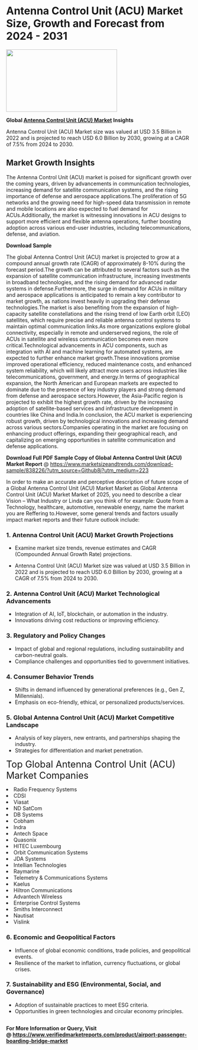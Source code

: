 <H1>Antenna Control Unit (ACU) Market Size, Growth and Forecast from 2024 - 2031</H1><img class="aligncenter size-medium wp-image-584254" src="https://thirdeyenews.in/wp-content/uploads/2024/09/Global-Market-Research-300x168.jpeg" alt="" width="300" height="168" /><p><strong>Global&nbsp;<a href="https://www.marketsizeandtrends.com/download-sample/838226/?utm_source=Github8j?utm_medium=223">Antenna Control Unit (ACU) Market</a> Insights</strong></p><p>Antenna Control Unit (ACU) Market size was valued at USD 3.5 Billion in 2022 and is projected to reach USD 6.0 Billion by 2030, growing at a CAGR of 7.5% from 2024 to 2030.</p><p><h2>Market Growth Insights</h2> <p>The Antenna Control Unit (ACU) market is poised for significant growth over the coming years, driven by advancements in communication technologies, increasing demand for satellite communication systems, and the rising importance of defense and aerospace applications.The proliferation of 5G networks and the growing need for high-speed data transmission in remote and mobile locations are also expected to fuel demand for ACUs.Additionally, the market is witnessing innovations in ACU designs to support more efficient and flexible antenna operations, further boosting adoption across various end-user industries, including telecommunications, defense, and aviation.</p> <p><strong>Download Sample</strong></p> <p>The global Antenna Control Unit (ACU) market is projected to grow at a compound annual growth rate (CAGR) of approximately 8-10% during the forecast period.The growth can be attributed to several factors such as the expansion of satellite communication infrastructure, increasing investments in broadband technologies, and the rising demand for advanced radar systems in defense.Furthermore, the surge in demand for ACUs in military and aerospace applications is anticipated to remain a key contributor to market growth, as nations invest heavily in upgrading their defense technologies.The market is also benefiting from the expansion of high-capacity satellite constellations and the rising trend of low Earth orbit (LEO) satellites, which require precise and reliable antenna control systems to maintain optimal communication links.As more organizations explore global connectivity, especially in remote and underserved regions, the role of ACUs in satellite and wireless communication becomes even more critical.Technological advancements in ACU components, such as integration with AI and machine learning for automated systems, are expected to further enhance market growth.These innovations promise improved operational efficiency, reduced maintenance costs, and enhanced system reliability, which will likely attract more users across industries like telecommunications, government, and energy.In terms of geographical expansion, the North American and European markets are expected to dominate due to the presence of key industry players and strong demand from defense and aerospace sectors.However, the Asia-Pacific region is projected to exhibit the highest growth rate, driven by the increasing adoption of satellite-based services and infrastructure development in countries like China and India.In conclusion, the ACU market is experiencing robust growth, driven by technological innovations and increasing demand across various sectors.Companies operating in the market are focusing on enhancing product offerings, expanding their geographical reach, and capitalizing on emerging opportunities in satellite communication and defense applications.</p> <p><span class=""><strong>Download Full PDF Sample Copy of Global Antenna Control Unit (ACU) Market Report</strong> @ <a href="https://www.marketsizeandtrends.com/download-sample/838226/?utm_source=Github8j?utm_medium=223" target="_blank">https://www.marketsizeandtrends.com/download-sample/838226/?utm_source=Github8j?utm_medium=223</a></span></p><p>In order to make an accurate and perceptive description of future scope of a Global&nbsp;Antenna Control Unit (ACU) Market Market as Global&nbsp;Antenna Control Unit (ACU) Market Market of 2025, you need to describe a clear Vision &ndash; What Industry or Linda can you think of for example: Quote from a Technology, healthcare, automotive, renewable energy, name the market you are Reffering to.However, some general trends and factors usually impact market reports and their future outlook include:</p><h3>1.&nbsp;<strong>Antenna Control Unit (ACU) Market Growth Projections</strong></h3><ul><li>Examine market size trends, revenue estimates and CAGR (Compounded Annual Growth Rate) projections.</li><li><p>Antenna Control Unit (ACU) Market size was valued at USD 3.5 Billion in 2022 and is projected to reach USD 6.0 Billion by 2030, growing at a CAGR of 7.5% from 2024 to 2030.</p></li></ul><h3>2.&nbsp;<strong>Antenna Control Unit (ACU) Market Technological Advancements</strong></h3><ul><li>Integration of AI, IoT, blockchain, or automation in the industry.</li><li>Innovations driving cost reductions or improving efficiency.</li></ul><h3>3.&nbsp;<strong>Regulatory and Policy Changes</strong></h3><ul><li>Impact of global and regional regulations, including sustainability and carbon-neutral goals.</li><li>Compliance challenges and opportunities tied to government initiatives.</li></ul><h3>4.&nbsp;<strong>Consumer Behavior Trends</strong></h3><ul><li>Shifts in demand influenced by generational preferences (e.g., Gen Z, Millennials).</li><li>Emphasis on eco-friendly, ethical, or personalized products/services.</li></ul><h3>5.&nbsp;<strong>Global Antenna Control Unit (ACU) Market Competitive Landscape</strong></h3><ul><li>Analysis of key players, new entrants, and partnerships shaping the industry.</li><li>Strategies for differentiation and market penetration.</li></ul><p data-pm-slice="1 1 []"><span style="color: inherit; font-family: inherit; font-size: 25px;">Top Global Antenna Control Unit (ACU) Market Companies</span></p><div class="" data-test-id=""><p><li>Radio Frequency Systems</li><li> CDSI</li><li> Viasat</li><li> ND SatCom</li><li> DB Systems</li><li> Cobham</li><li> Indra</li><li> Antech Space</li><li> Quasonix</li><li> HITEC Luxembourg</li><li> Orbit Communication Systems</li><li> JDA Systems</li><li> Intellian Technologies</li><li> Raymarine</li><li> Telemetry & Communications Systems</li><li> Kaelus</li><li> Hiltron Communications</li><li> Advantech Wireless</li><li> Enterprise Control Systems</li><li> Smiths Interconnect</li><li> Nautisat</li><li> Vislink</li></p></div><h3>6.&nbsp;<strong>Economic and Geopolitical Factors</strong></h3><ul><li>Influence of global economic conditions, trade policies, and geopolitical events.</li><li>Resilience of the market to inflation, currency fluctuations, or global crises.</li></ul><h3>7.&nbsp;<strong>Sustainability and ESG (Environmental, Social, and Governance)</strong></h3><ul><li>Adoption of sustainable practices to meet ESG criteria.</li><li>Opportunities in green technologies and circular economy principles.</li></ul><h2><strong style="font-size: 14px;">For More Information or Query, Visit @&nbsp;</strong><a style="background-color: #ffffff; font-size: 14px;" href="https://www.marketsizeandtrends.com/report/antenna-control-unit-acu-market/" target="_blank">https://www.verifiedmarketreports.com/product/airport-passenger-boarding-bridge-market</a></h2>